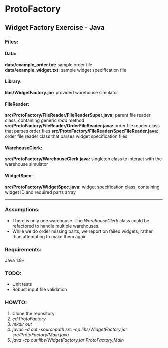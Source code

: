 # ProtoFactory

## Widget Factory Exercise - Java

### Files:
#### Data:
**data/example_order.txt:** sample order file  
**data/example_widget.txt:** sample widget specification file  
#### Library:
**libs/WidgetFactory.jar:** provided warehouse simulator
#### FileReader:
**src/ProtoFactory/FileReader/FileReaderSuper.java:** parent file reader class, containing generic _read_ method 
**src/ProtoFactory/FileReader/OrderFileReader.java:** order file reader class that parses order files
**src/ProtoFactory/FileReader/SpecFileReader.java:** order file reader class that parses widget specification files
#### WarehouseClerk:
**src/ProtoFactory/WarehouseClerk.java:** singleton class to interact with the warehouse simulator
#### WidgetSpec:
**src/ProtoFactory/WidgetSpec.java:** widget specification class, containing widget ID and required parts array

---
### Assumptions:
- There is only one warehouse.  The _WarehouseClerk_ class could be refactored to handle multiple warehouses.
- While we do order missing parts, we report on failed widgets, rather than attempting to make them again.

### Requirements:
Java 1.8+

### TODO:
- Unit tests
- Robust input file validation

### HOWTO:  
1. Clone the repository
2. _cd ProtoFactory_
3. _mkdir out_
4. _javac -d out -sourcepath src -cp libs/WidgetFactory.jar src/ProtoFactory/Main.java_
5. _java -cp out:libs/WidgetFactory.jar ProtoFactory.Main_
